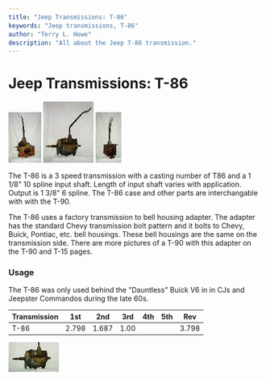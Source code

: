 ```yaml
---
title: "Jeep Transmissions: T-86"
keywords: "Jeep transmissions, T-86"
author: "Terry L. Howe"
description: "All about the Jeep T-86 transmission."
---
```


# Jeep Transmissions: T-86

[![T-86 front](/trans/t86f_.jpg)](/trans/t86f.jpg)
[![T-86 side](/trans/t86ds_.jpg)](/trans/t86ds.jpg)
[![T-86 back](/trans/t86b_.jpg)](/trans/t86b.jpg)

The T-86 is a 3 speed transmission with a casting number of T86
and a 1 1/8" 10 spline input shaft.  Length of input shaft varies
with application.  Output is 1 3/8" 6 spline.  The T-86 case and
other parts are interchangable with with the T-90.

The T-86 uses a factory transmission to bell housing adapter.  The
adapter has the standard Chevy transmission bolt pattern and it bolts to
Chevy, Buick, Pontiac, etc. bell housings.  These bell housings
are the same on the transmission side.  There are more pictures
of a T-90 with this adapter on the T-90 and T-15 pages.

### Usage

The T-86 was only used behind the "Dauntless" Buick V6 in
in CJs and Jeepster Commandos during the late 60s.

| Transmission | 1st | 2nd | 3rd | 4th | 5th | Rev |
| --- | --- | --- | --- | --- | --- | --- |
| T-86 | 2.798 | 1.687 | 1.00 |  |  | 3.798 |

[![T-86 drivers side](/trans/t86dsc_.jpg)](/trans/t86dsc.jpg)